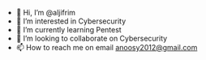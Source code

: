 - 👋 Hi, I’m @aljifrim
- 👀 I’m interested in Cybersecurity
- 🌱 I’m currently learning Pentest
- 💞️ I’m looking to collaborate on Cybersecurity
- 📫 How to reach me on email anoosy2012@gmail.com

<!---
aljifrim/aljifrim is a ✨ special ✨ repository because its `README.md` (this file) appears on your GitHub profile.
You can click the Preview link to take a look at your changes.
--->
